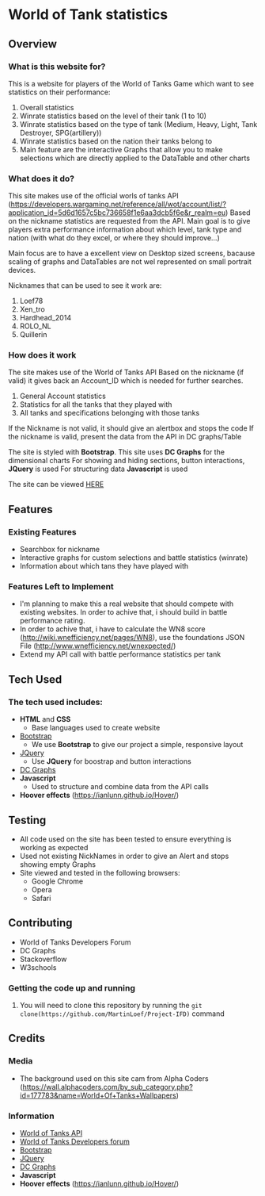 # World of Tank statistics
 
## Overview
 
### What is this website for?
 
This is a website for players of the World of Tanks Game which want to see statistics on their performance:
1.  Overall statistics
2.  Winrate statistics based on the level of their tank (1 to 10)
3.  Winrate statistics based on the type of tank (Medium, Heavy, Light, Tank Destroyer, SPG(artillery))
4.  Winrate statistics based on the nation their tanks belong to
5.  Main feature are the interactive Graphs that allow you to make selections which are directly applied to the DataTable and other charts

 
### What does it do?
 
This site makes use of the official worls of tanks API (https://developers.wargaming.net/reference/all/wot/account/list/?application_id=5d6d1657c5bc736658f1e6aa3dcb5f6e&r_realm=eu)
Based on the nickname statistics are requested from the API.
Main goal is to give players extra performance information about which level, tank type and nation (with what do they excel, or where they should improve...)

Main focus are to have a excellent view on Desktop sized screens, bacause scaling of graphs and DataTables are not wel represented on small portrait devices.

Nicknames that can be used to see it work are:
1.  Loef78
2.  Xen_tro
3.  Hardhead_2014
4.  ROLO_NL
5.  Quillerin
 
### How does it work
 
The site makes use of the World of Tanks API
Based on the nickname (if valid) it gives back an Account_ID which is needed for further searches.
1.  General Account statistics
2.  Statistics for all the tanks that they played with
3.  All tanks and specifications belonging with those tanks

If the Nickname is not valid, it should give an alertbox and stops the code
If the nickname is valid, present the data from the API in DC graphs/Table

The site is styled with **Bootstrap**. 
This site uses **DC Graphs** for the dimensional charts
For showing and hiding sections, button interactions, **JQuery** is used
For structuring data **Javascript** is used

The site can be viewed [HERE](<insert guithub pages>)

## Features
 
### Existing Features
- Searchbox for nickname
- Interactive graphs for custom selections and battle statistics (winrate)
- Information about which tans they have played with

### Features Left to Implement
- I'm planning to make this a real website that should compete with existing websites. In order to achive that, i should build in battle performance rating.
- In order to achive that, i have to calculate the WN8 score (http://wiki.wnefficiency.net/pages/WN8), use the foundations JSON File (http://www.wnefficiency.net/wnexpected/)
- Extend my API call with battle performance statistics per tank

## Tech Used

### The tech used includes:
- **HTML** and **CSS**
  - Base languages used to create website
- [Bootstrap](http://getbootstrap.com/)
    - We use **Bootstrap** to give our project a simple, responsive layout
- [JQuery](https://jquery.com)
    - Use **JQuery** for boostrap and button interactions
- [DC Graphs](https://dc-js.github.io/dc.js//)
- **Javascript**
    - Used to structure and combine data from the API calls
- **Hoover effects** (https://ianlunn.github.io/Hover/)

## Testing
- All code used on the site has been tested to ensure everything is working as expected
- Used not existing NickNames in order to give an Alert and stops showing empty Graphs
- Site viewed and tested in the following browsers:
  - Google Chrome
  - Opera
  - Safari

## Contributing

 -  World of Tanks Developers Forum
 -  DC Graphs
 -  Stackoverflow
 -  W3schools
 
### Getting the code up and running
1. You will need to clone this repository by running the ```git clone(https://github.com/MartinLoef/Project-IFD)``` command


## Credits

### Media
- The background used on this site cam from Alpha Coders (https://wall.alphacoders.com/by_sub_category.php?id=177783&name=World+Of+Tanks+Wallpapers)


### Information
- [World of Tanks API](https://developers.wargaming.net/reference/all/wot/account/list/?application_id=5d6d1657c5bc736658f1e6aa3dcb5f6e&r_realm=eu)
- [World of Tanks Developers forum](http://forum.worldoftanks.eu/index.php?/forum/1781-wargaming-developer-partner-program/)
- [Bootstrap](http://getbootstrap.com/)
- [JQuery](https://jquery.com)
- [DC Graphs](https://dc-js.github.io/dc.js//)
- **Javascript**
- **Hoover effects** (https://ianlunn.github.io/Hover/)